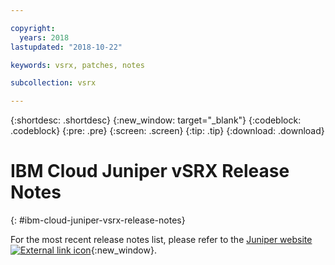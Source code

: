 ```yaml
---

copyright:
  years: 2018
lastupdated: "2018-10-22"

keywords: vsrx, patches, notes

subcollection: vsrx

---
```


{:shortdesc: .shortdesc}
{:new_window: target="_blank"}
{:codeblock: .codeblock}
{:pre: .pre}
{:screen: .screen}
{:tip: .tip}
{:download: .download}

# IBM Cloud Juniper vSRX Release Notes
{: #ibm-cloud-juniper-vsrx-release-notes}

For the most recent release notes list, please refer to the [Juniper website ![External link icon](../../icons/launch-glyph.svg "External link icon")](https://www.juniper.net/documentation/product/en_US/vsrx){:new_window}.
